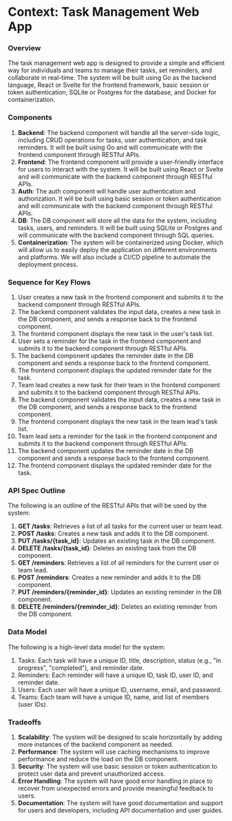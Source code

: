 
Context: Task Management Web App
=============================

### Overview

The task management web app is designed to provide a simple and efficient way for individuals and teams to manage their tasks, set reminders, and collaborate in real-time. The system will be built using Go as the backend language, React or Svelte for the frontend framework, basic session or token authentication, SQLite or Postgres for the database, and Docker for containerization.

### Components

1. **Backend**: The backend component will handle all the server-side logic, including CRUD operations for tasks, user authentication, and task reminders. It will be built using Go and will communicate with the frontend component through RESTful APIs.
2. **Frontend**: The frontend component will provide a user-friendly interface for users to interact with the system. It will be built using React or Svelte and will communicate with the backend component through RESTful APIs.
3. **Auth**: The auth component will handle user authentication and authorization. It will be built using basic session or token authentication and will communicate with the backend component through RESTful APIs.
4. **DB**: The DB component will store all the data for the system, including tasks, users, and reminders. It will be built using SQLite or Postgres and will communicate with the backend component through SQL queries.
5. **Containerization**: The system will be containerized using Docker, which will allow us to easily deploy the application on different environments and platforms. We will also include a CI/CD pipeline to automate the deployment process.

### Sequence for Key Flows

1. User creates a new task in the frontend component and submits it to the backend component through RESTful APIs.
2. The backend component validates the input data, creates a new task in the DB component, and sends a response back to the frontend component.
3. The frontend component displays the new task in the user's task list.
4. User sets a reminder for the task in the frontend component and submits it to the backend component through RESTful APIs.
5. The backend component updates the reminder date in the DB component and sends a response back to the frontend component.
6. The frontend component displays the updated reminder date for the task.
7. Team lead creates a new task for their team in the frontend component and submits it to the backend component through RESTful APIs.
8. The backend component validates the input data, creates a new task in the DB component, and sends a response back to the frontend component.
9. The frontend component displays the new task in the team lead's task list.
10. Team lead sets a reminder for the task in the frontend component and submits it to the backend component through RESTful APIs.
11. The backend component updates the reminder date in the DB component and sends a response back to the frontend component.
12. The frontend component displays the updated reminder date for the task.

### API Spec Outline

The following is an outline of the RESTful APIs that will be used by the system:

1. **GET /tasks**: Retrieves a list of all tasks for the current user or team lead.
2. **POST /tasks**: Creates a new task and adds it to the DB component.
3. **PUT /tasks/{task_id}**: Updates an existing task in the DB component.
4. **DELETE /tasks/{task_id}**: Deletes an existing task from the DB component.
5. **GET /reminders**: Retrieves a list of all reminders for the current user or team lead.
6. **POST /reminders**: Creates a new reminder and adds it to the DB component.
7. **PUT /reminders/{reminder_id}**: Updates an existing reminder in the DB component.
8. **DELETE /reminders/{reminder_id}**: Deletes an existing reminder from the DB component.

### Data Model

The following is a high-level data model for the system:

1. Tasks: Each task will have a unique ID, title, description, status (e.g., "in progress", "completed"), and reminder date.
2. Reminders: Each reminder will have a unique ID, task ID, user ID, and reminder date.
3. Users: Each user will have a unique ID, username, email, and password.
4. Teams: Each team will have a unique ID, name, and list of members (user IDs).

### Tradeoffs

1. **Scalability**: The system will be designed to scale horizontally by adding more instances of the backend component as needed.
2. **Performance**: The system will use caching mechanisms to improve performance and reduce the load on the DB component.
3. **Security**: The system will use basic session or token authentication to protect user data and prevent unauthorized access.
4. **Error Handling**: The system will have good error handling in place to recover from unexpected errors and provide meaningful feedback to users.
5. **Documentation**: The system will have good documentation and support for users and developers, including API documentation and user guides.